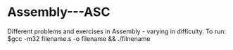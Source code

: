 # Assembly---ASC
Different problems and exercises in Assembly - varying in difficulty.
To run: $gcc -m32 filename.s -o filename && ./filnename
